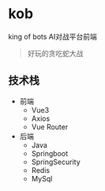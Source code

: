 # kob
king of bots AI对战平台前端

> 好玩的贪吃蛇大战

## 技术栈

- 前端
    - Vue3
    - Axios
    - Vue Router
- 后端
    - Java
    - Springboot
    - SpringSecurity
    - Redis
    - MySql

